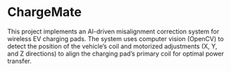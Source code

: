 # ChargeMate
This project implements an AI-driven misalignment correction system for wireless EV charging pads. The system uses computer vision (OpenCV) to detect the position of the vehicle’s coil and motorized adjustments (X, Y, and Z directions) to align the charging pad’s primary coil for optimal power transfer.
